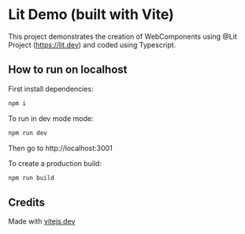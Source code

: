 # Lit Demo (built with Vite)

This project demonstrates the creation of WebComponents using @Lit Project (https://lit.dev) and coded using Typescript.

## How to run on localhost

First install dependencies:

```sh
npm i
```

To run in dev mode mode:

```sh
npm run dev
```

Then go to http://localhost:3001

To create a production build:

```sh
npm run build
```

## Credits

Made with [vitejs.dev](https://vitejs.dev/)

